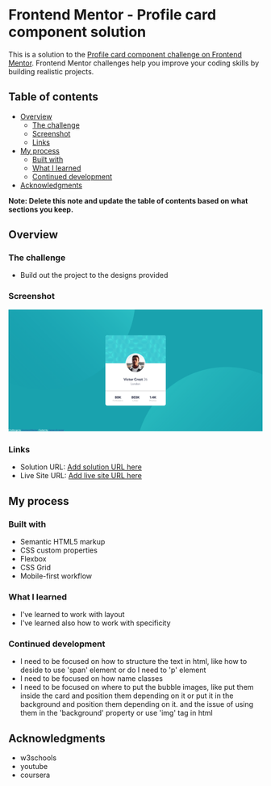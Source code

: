 # Frontend Mentor - Profile card component solution

This is a solution to the [Profile card component challenge on Frontend Mentor](https://www.frontendmentor.io/challenges/profile-card-component-cfArpWshJ). Frontend Mentor challenges help you improve your coding skills by building realistic projects. 

## Table of contents

- [Overview](#overview)
  - [The challenge](#the-challenge)
  - [Screenshot](#screenshot)
  - [Links](#links)
- [My process](#my-process)
  - [Built with](#built-with)
  - [What I learned](#what-i-learned)
  - [Continued development](#continued-development)
- [Acknowledgments](#acknowledgments)

**Note: Delete this note and update the table of contents based on what sections you keep.**

## Overview

### The challenge

- Build out the project to the designs provided

### Screenshot

![](./screenshot.png)

### Links

- Solution URL: [Add solution URL here](https://your-solution-url.com)
- Live Site URL: [Add live site URL here](https://yamanx8.github.io/profile-card-component-main/index.html)

## My process

### Built with

- Semantic HTML5 markup
- CSS custom properties
- Flexbox
- CSS Grid
- Mobile-first workflow

### What I learned

- I've learned to work with layout
- I've learned also how to work with specificity

### Continued development

- I need to be focused on how to structure the text in html, like how to deside to use 'span' element or do I need to 'p' element
- I need to be focused on how name classes
- I need to be focused on where to put the bubble images, like put them inside the card and position them depending on it or put it in the background and position them depending on it. and the issue of using them in the 'background' property or use 'img' tag in html 

## Acknowledgments

- w3schools
- youtube
- coursera